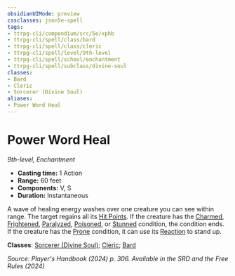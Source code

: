 ```yaml
---
obsidianUIMode: preview
cssclasses: json5e-spell
tags:
- ttrpg-cli/compendium/src/5e/xphb
- ttrpg-cli/spell/class/bard
- ttrpg-cli/spell/class/cleric
- ttrpg-cli/spell/level/9th-level
- ttrpg-cli/spell/school/enchantment
- ttrpg-cli/spell/subclass/divine-soul
classes:
- Bard
- Cleric
- Sorcerer (Divine Soul)
aliases:
- Power Word Heal
---
```

# Power Word Heal
*9th-level, Enchantment*  


- **Casting time:** 1 Action
- **Range:** 60 feet
- **Components:** V, S
- **Duration:** Instantaneous

A wave of healing energy washes over one creature you can see within range. The target regains all its [Hit Points](/3-Mechanics/CLI/variant-rules/hit-points-xphb.md). If the creature has the [Charmed](/3-Mechanics/CLI/conditions.md#Charmed), [Frightened](/3-Mechanics/CLI/conditions.md#Frightened), [Paralyzed](/3-Mechanics/CLI/conditions.md#Paralyzed), [Poisoned](/3-Mechanics/CLI/conditions.md#Poisoned), or [Stunned](/3-Mechanics/CLI/conditions.md#Stunned) condition, the condition ends. If the creature has the [Prone](/3-Mechanics/CLI/conditions.md#Prone) condition, it can use its [Reaction](/3-Mechanics/CLI/variant-rules/reaction-xphb.md) to stand up.

**Classes**: [Sorcerer (Divine Soul)](/3-Mechanics/CLI/lists/list-spells-classes-divine-soul-xge.md "subclass=XGE;class=XPHB"); [Cleric](/3-Mechanics/CLI/lists/list-spells-classes-cleric.md); [Bard](/3-Mechanics/CLI/lists/list-spells-classes-bard.md)

*Source: Player's Handbook (2024) p. 306. Available in the <span title='Systems Reference Document (5.2)'>SRD</span> and the Free Rules (2024)*